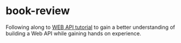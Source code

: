 # book-review
Following along to <a href="https://www.youtube.com/playlist?list=PL82C6-O4XrHdiS10BLh23x71ve9mQCln0" target=_blank>WEB API tutorial</a> to gain a better understanding of building a Web API while gaining hands on experience.
